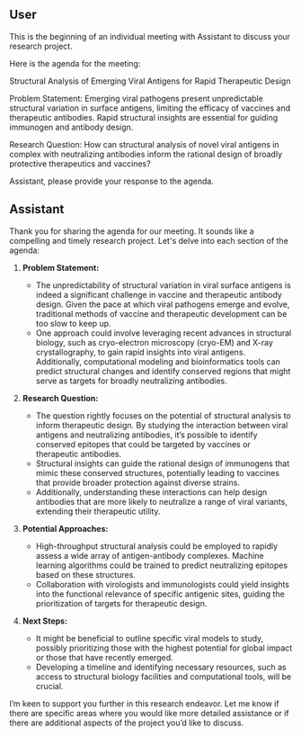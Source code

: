 ## User

This is the beginning of an individual meeting with Assistant to discuss your research project.

Here is the agenda for the meeting:

Structural Analysis of Emerging Viral Antigens for Rapid Therapeutic Design

Problem Statement: Emerging viral pathogens present unpredictable structural variation in surface antigens, limiting the efficacy of vaccines and therapeutic antibodies. Rapid structural insights are essential for guiding immunogen and antibody design.

Research Question: How can structural analysis of novel viral antigens in complex with neutralizing antibodies inform the rational design of broadly protective therapeutics and vaccines?

Assistant, please provide your response to the agenda.

## Assistant

Thank you for sharing the agenda for our meeting. It sounds like a compelling and timely research project. Let's delve into each section of the agenda:

1. **Problem Statement:**
   - The unpredictability of structural variation in viral surface antigens is indeed a significant challenge in vaccine and therapeutic antibody design. Given the pace at which viral pathogens emerge and evolve, traditional methods of vaccine and therapeutic development can be too slow to keep up.
   - One approach could involve leveraging recent advances in structural biology, such as cryo-electron microscopy (cryo-EM) and X-ray crystallography, to gain rapid insights into viral antigens. Additionally, computational modeling and bioinformatics tools can predict structural changes and identify conserved regions that might serve as targets for broadly neutralizing antibodies.

2. **Research Question:**
   - The question rightly focuses on the potential of structural analysis to inform therapeutic design. By studying the interaction between viral antigens and neutralizing antibodies, it’s possible to identify conserved epitopes that could be targeted by vaccines or therapeutic antibodies.
   - Structural insights can guide the rational design of immunogens that mimic these conserved structures, potentially leading to vaccines that provide broader protection against diverse strains.
   - Additionally, understanding these interactions can help design antibodies that are more likely to neutralize a range of viral variants, extending their therapeutic utility.

3. **Potential Approaches:**
   - High-throughput structural analysis could be employed to rapidly assess a wide array of antigen-antibody complexes. Machine learning algorithms could be trained to predict neutralizing epitopes based on these structures.
   - Collaboration with virologists and immunologists could yield insights into the functional relevance of specific antigenic sites, guiding the prioritization of targets for therapeutic design.

4. **Next Steps:**
   - It might be beneficial to outline specific viral models to study, possibly prioritizing those with the highest potential for global impact or those that have recently emerged.
   - Developing a timeline and identifying necessary resources, such as access to structural biology facilities and computational tools, will be crucial.

I’m keen to support you further in this research endeavor. Let me know if there are specific areas where you would like more detailed assistance or if there are additional aspects of the project you’d like to discuss.

